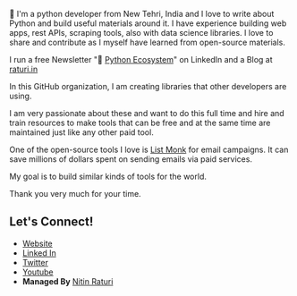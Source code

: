 <!--
**nitinraturi/nitinraturi** is a ✨ _special_ ✨ repository because its `README.md` (this file) appears on your GitHub profile.
-->

👋 I'm a python developer from New Tehri, India and I love to write about Python and build useful materials around it.
I have experience building web apps, rest APIs, scraping tools, also with data science libraries. I love to share and contribute as I myself have learned from open-source materials.

I run a free Newsletter "🐍 [Python Ecosystem](https://www.linkedin.com/newsletters/python-ecosystem-6931092935862026241/)" on LinkedIn and a Blog at [raturi.in](https://raturi.in)

In this GitHub organization, I am creating libraries that other developers are using.

I am very passionate about these and want to do this full time and hire and train resources to make tools that can be free and at the same time are maintained just like any other paid tool.

One of the open-source tools I love is [List Monk](https://listmonk.app/) for email campaigns. It can save millions of dollars spent on sending emails via paid services.

My goal is to build similar kinds of tools for the world.

Thank you very much for your time.


## Let's Connect!
- [Website](https://raturi.in)
- [Linked In](https://www.linkedin.com/company/raturitechmedia)
- [Twitter](https://twitter.com/raturinitin)
- [Youtube](https://www.youtube.com/c/raturitechmedia)
- **Managed By** [Nitin Raturi](https://github.com/nitinraturi)

